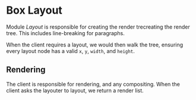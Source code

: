# Box Layout

Module *Layout* is responsible for creating the render trecreating the render tree.
This includes line-breaking for paragraphs.

When the client requires a layout, we would then walk the tree, ensuring every
layout node has a valid `x`, `y`, `width`, and `height`.

## Rendering

The client is responsible for rendering, and any compositing.  When the
client asks the layouter to layout, we return a render list.

